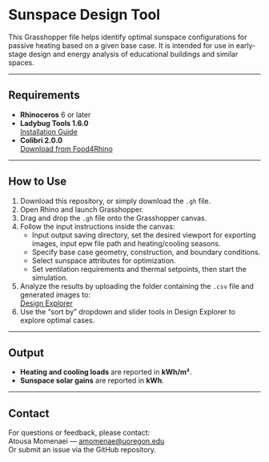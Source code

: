 # Sunspace Design Tool

This Grasshopper file helps identify optimal sunspace configurations for passive heating based on a given base case. It is intended for use in early-stage design and energy analysis of educational buildings and similar spaces.

---

## Requirements

- **Rhinoceros** 6 or later  
- **Ladybug Tools 1.6.0**  
  [Installation Guide](https://github.com/ladybug-tools/lbt-grasshopper/wiki/1.1-Windows-Installation-Steps)  
- **Colibri 2.0.0**  
  [Download from Food4Rhino](https://www.food4rhino.com/en/app/colibri)

---

## How to Use

1. Download this repository, or simply download the `.gh` file.
2. Open Rhino and launch Grasshopper.
3. Drag and drop the `.gh` file onto the Grasshopper canvas.
4. Follow the input instructions inside the canvas:
   - Input output saving directory, set the desired viewport for exporting images, input epw file path and heating/cooling seasons.
   - Specify base case geometry, construction, and boundary conditions.
   - Select sunspace attributes for optimization.
   - Set ventilation requirements and thermal setpoints, then start the simulation.
5. Analyze the results by uploading the folder containing the `.csv` file and generated images to:  
   [Design Explorer](http://tt-acm.github.io/DesignExplorer/)
6. Use the “sort by” dropdown and slider tools in Design Explorer to explore optimal cases.

---

## Output

- **Heating and cooling loads** are reported in **kWh/m²**.
- **Sunspace solar gains** are reported in **kWh**.

---

## Contact

For questions or feedback, please contact:  
Atousa Momenaei — [amomenae@uoregon.edu](mailto:amomenae@uoregon.edu)  
Or submit an issue via the GitHub repository.
